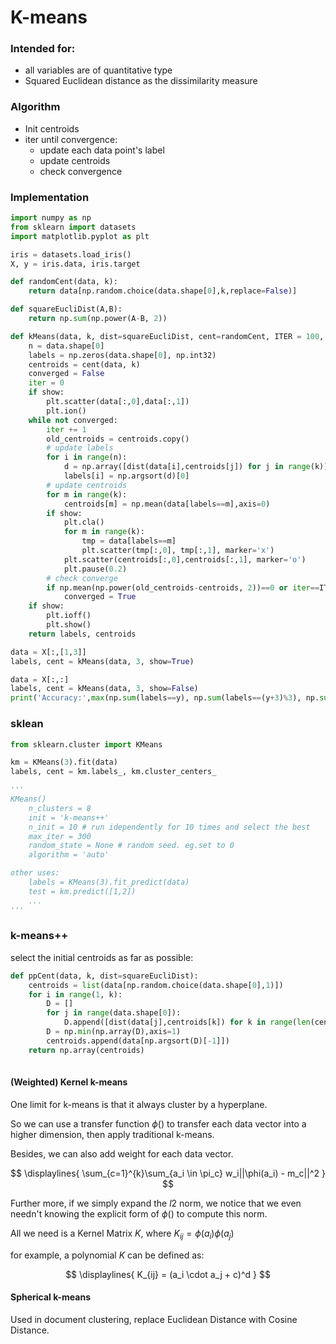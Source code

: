 # K-means

### Intended for:

* all variables are of quantitative type
* Squared Euclidean distance as the dissimilarity measure

### Algorithm

* Init centroids
* iter until convergence:
  * update each data point's label
  * update centroids
  * check convergence

### Implementation

```python
import numpy as np
from sklearn import datasets
import matplotlib.pyplot as plt

iris = datasets.load_iris()
X, y = iris.data, iris.target

def randomCent(data, k):
    return data[np.random.choice(data.shape[0],k,replace=False)]

def squareEucliDist(A,B):
    return np.sum(np.power(A-B, 2))

def kMeans(data, k, dist=squareEucliDist, cent=randomCent, ITER = 100, show=True):
    n = data.shape[0]
    labels = np.zeros(data.shape[0], np.int32)
    centroids = cent(data, k)
    converged = False
    iter = 0
    if show:
        plt.scatter(data[:,0],data[:,1])
        plt.ion()
    while not converged:
        iter += 1
        old_centroids = centroids.copy()
        # update labels
        for i in range(n):
            d = np.array([dist(data[i],centroids[j]) for j in range(k)])
            labels[i] = np.argsort(d)[0]
        # update centroids
        for m in range(k):
            centroids[m] = np.mean(data[labels==m],axis=0)
        if show:
            plt.cla()
            for m in range(k):
                tmp = data[labels==m]
                plt.scatter(tmp[:,0], tmp[:,1], marker='x')
            plt.scatter(centroids[:,0],centroids[:,1], marker='o')
            plt.pause(0.2)
        # check converge
        if np.mean(np.power(old_centroids-centroids, 2))==0 or iter==ITER:
            converged = True
    if show:
        plt.ioff()
        plt.show()
    return labels, centroids

data = X[:,[1,3]]
labels, cent = kMeans(data, 3, show=True)

data = X[:,:]
labels, cent = kMeans(data, 3, show=False)
print('Accuracy:',max(np.sum(labels==y), np.sum(labels==(y+3)%3), np.sum(labels==(y+2)%3))/y.shape[0])

```

### sklean

```python
from sklearn.cluster import KMeans

km = KMeans(3).fit(data)
labels, cent = km.labels_, km.cluster_centers_

'''
KMeans()
	n_clusters = 8
	init = 'k-means++'
	n_init = 10 # run idependently for 10 times and select the best
	max_iter = 300
	random_state = None # random seed. eg.set to 0
	algorithm = 'auto'

other uses:
	labels = KMeans(3).fit_predict(data)
	test = km.predict([1,2])
	...
'''
```


### k-means++

select the initial centroids as far as possible:

```python
def ppCent(data, k, dist=squareEucliDist):
    centroids = list(data[np.random.choice(data.shape[0],1)])
    for i in range(1, k):
        D = []
        for j in range(data.shape[0]):
            D.append([dist(data[j],centroids[k]) for k in range(len(centroids))])
        D = np.min(np.array(D),axis=1)
        centroids.append(data[np.argsort(D)[-1]])
    return np.array(centroids)
    
```


#### (Weighted) Kernel k-means

One limit for k-means is that it always cluster by a hyperplane.

So we can use a transfer function $\phi()$ to transfer each data vector into a higher dimension, then apply traditional k-means.

Besides, we can also add weight for each data vector.

$$
\displaylines{
\sum_{c=1}^{k}\sum_{a_i \in \pi_c} w_i||\phi(a_i) - m_c||^2
}
$$

Further more, if we simply expand the $l2$ norm, we notice that we even needn't knowing the explicit form of $\phi()$ to compute this norm.

All we need is a Kernel Matrix $K$, where $K_{ij} = \phi(a_i)\phi(a_j)$

for example, a polynomial $K$ can be defined as:

$$
\displaylines{
K_{ij} = (a_i \cdot a_j + c)^d
}
$$


#### Spherical k-means

Used in document clustering, replace Euclidean Distance with Cosine Distance.

